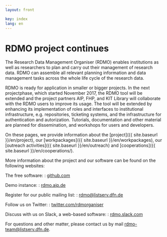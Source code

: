 ```yaml
---
layout: front

key: index
lang: en
---
```


RDMO project continues
====

The Research Data Management Organiser (RDMO) enables institutions as well as researchers
to plan and carry out their management of research data. RDMO can assemble all relevant planning information 
and data management tasks across the whole life cycle of the research data. 

RDMO is ready for application in smaller or bigger projects. In the next projectphase, which started November 2017, the 
RDMO tool will be extended and the project partners AIP, FHP, and KIT Library will collaborate with the RDMO users
to improve its usage. 
The tool will be extended by enhancing its implementation of roles and interfaces to institutional infrastructure, 
e.g. repositories, ticketing systems, and the infrastructure for authentication and autorization. 
Tutorials, documentation and other material are planned for dissemination, and workshops for users and developers.

On these pages, we provide information about the [project]({{ site.baseurl }}/en/project), our [workpackages]({{ site.baseurl }}/en/workpackages), our [outreach activities]({{ site.baseurl }}/en/outreach) and [cooperations]({{ site.baseurl }}/en/cooperations/).

More information about the project and our software can be found on the following websites:

The free software:
: [github.com](https://github.com/rdmorganiser)

Demo instance:
: [rdmo.aip.de](https://rdmo.aip.de)

Register for our public mailing list:
: [rdmo@listserv.dfn.de](https://www.listserv.dfn.de/sympa/info/rdmo)

Follow us on Twitter:
: [twitter.com/rdmorganiser](https://twitter.com/rdmorganiser)

Discuss with us on Slack, a web-based software:
: [rdmo.slack.com](https://rdmo.slack.com)

For questions and other matter, please contact us by mail <a href="mailto:rdmo-team@listserv.dfn.de">rdmo-team@listserv.dfn.de</a>.
